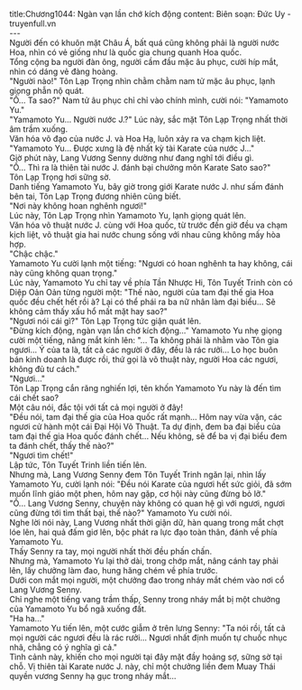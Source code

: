 title:Chương1044: Ngàn vạn lần chớ kích động
content:
Biên soạn: Đức Uy - truyenfull.vn<br>---<br>Người đến có khuôn mặt Châu Á, bất quá cũng không phải là người nước Hoa, nhìn có vẻ giống như là quốc gia chung quanh Hoa quốc.<br>Tổng cộng ba người đàn ông, người cầm đầu mặc âu phục, cười híp mắt, nhìn có dáng vẻ đàng hoàng.<br>"Người nào!" Tôn Lạp Trọng nhìn chằm chằm nam tử mặc âu phục, lạnh giọng phẫn nộ quát.<br>"Ồ... Ta sao?" Nam tử âu phục chỉ chỉ vào chính mình, cười nói: "Yamamoto Yu."<br>"Yamamoto Yu... Người nước J.?" Lúc này, sắc mặt Tôn Lạp Trọng nhất thời âm trầm xuống.<br>Văn hóa võ đạo của nước J. và Hoa Hạ, luôn xảy ra va chạm kịch liệt.<br>"Yamamoto Yu... Được xưng là đệ nhất kỳ tài Karate của nước J..."<br>Giờ phút này, Lang Vương Senny dường như đang nghĩ tới điều gì.<br>"Ồ... Thì ra là thiên tài nước J. đánh bại chưởng môn Karate Sato sao?"<br>Tôn Lạp Trọng hơi sững sờ.<br>Danh tiếng Yamamoto Yu, bây giờ trong giới Karate nước J. như sấm đánh bên tai, Tôn Lạp Trọng đương nhiên cũng biết.<br>"Nơi này không hoan nghênh ngươi!"<br>Lúc này, Tôn Lạp Trọng nhìn Yamamoto Yu, lạnh giọng quát lên.<br>Văn hóa võ thuật nước J. cùng với Hoa quốc, từ trước đến giờ đều va chạm kịch liệt, võ thuật gia hai nước chung sống với nhau cũng không mấy hòa hợp.<br>"Chậc chậc."<br>Yamamoto Yu cười lạnh một tiếng: "Ngươi có hoan nghênh ta hay không, cái này cũng không quan trọng."<br>Lúc này, Yamamoto Yu chỉ tay về phía Tần Nhược Hi, Tôn Tuyết Trinh còn có Diệp Oản Oản từng người một: "Thế nào, người của tam đại thế gia Hoa quốc đều chết hết rồi à? Lại có thể phái ra ba nữ nhân làm đại biểu... Sẽ không cảm thấy xấu hổ mất mặt hay sao?"<br>"Ngươi nói cái gì?" Tôn Lạp Trọng tức giận quát lên.<br>"Đừng kích động, ngàn vạn lần chớ kích động..." Yamamoto Yu nhẹ giọng cười một tiếng, nâng mắt kính lên: "... Ta không phải là nhằm vào Tôn gia ngươi... Ý của ta là, tất cả các người ở đây, đều là rác rưởi... Lo học buôn bán kinh doanh là được rồi, thứ gọi là võ thuật này, người Hoa các ngươi, không đủ tư cách."<br>"Ngươi..."<br>Tôn Lạp Trọng cắn răng nghiến lợi, tên khốn Yamamoto Yu này là đến tìm cái chết sao?<br>Một câu nói, đắc tội với tất cả mọi người ở đây!<br>"Đều nói, tam đại thế gia của Hoa quốc rất mạnh... Hôm nay vừa vặn, các ngươi cử hành một cái Đại Hội Võ Thuật. Ta dự định, đem ba đại biểu của tam đại thế gia Hoa quốc đánh chết... Nếu không, sẽ để ba vị đại biểu đem ta đánh chết, thấy thế nào?"<br>"Ngươi tìm chết!"<br>Lập tức, Tôn Tuyết Trinh liền tiến lên.<br>Nhưng mà, Lang Vương Senny đem Tôn Tuyết Trinh ngăn lại, nhìn lấy Yamamoto Yu, cười lạnh nói: "Đều nói Karate của ngươi hết sức giỏi, đã sớm muốn lĩnh giáo một phen, hôm nay gặp, cơ hội này cũng đừng bỏ lỡ."<br>"Ồ... Lang Vương Senny, chuyện này không có quan hệ gì với ngươi, ngươi cũng đừng tới tìm thất bại, thế nào?" Yamamoto Yu cười nói.<br>Nghe lời nói này, Lang Vương nhất thời giận dữ, hàn quang trong mắt chợt lóe lên, hai quả đấm giơ lên, bộc phát ra lực đạo toàn thân, đánh về phía Yamamoto Yu.<br>Thấy Senny ra tay, mọi người nhất thời đều phấn chấn.<br>Nhưng mà, Yamamoto Yu lại thở dài, trong chớp mắt, nâng cánh tay phải lên, lấy chưởng làm đao, hung hăng chém về phía trước.<br>Dưới con mắt mọi người, một chưởng đao trong nháy mắt chém vào nơi cổ Lang Vương Senny.<br>Chỉ nghe một tiếng vang trầm thấp, Senny trong nháy mắt bị một chưởng của Yamamoto Yu bổ ngã xuống đất.<br>"Ha ha..."<br>Yamamoto Yu tiến lên, một cước giẫm ở trên lưng Senny: "Ta nói rồi, tất cả mọi người các ngươi đều là rác rưởi... Ngươi nhất định muốn tự chuốc nhục nhã, chẳng có ý nghĩa gì cả."<br>Tình cảnh này, khiến cho mọi người tại đây mặt đầy hoảng sợ, sững sờ tại chỗ. Vị thiên tài Karate nước J. này, chỉ một chưởng liền đem Muay Thái quyền vương Senny hạ gục trong nháy mắt…